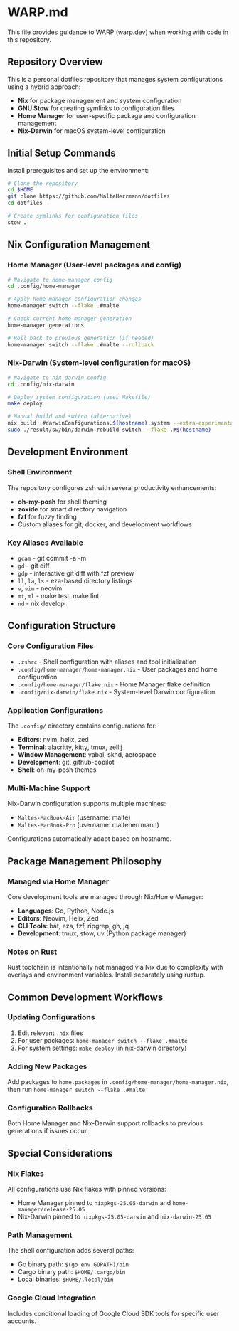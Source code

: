 # WARP.md

This file provides guidance to WARP (warp.dev) when working with code in this repository.

## Repository Overview

This is a personal dotfiles repository that manages system configurations using a hybrid approach:
- **Nix** for package management and system configuration
- **GNU Stow** for creating symlinks to configuration files
- **Home Manager** for user-specific package and configuration management
- **Nix-Darwin** for macOS system-level configuration

## Initial Setup Commands

Install prerequisites and set up the environment:

```bash
# Clone the repository
cd $HOME
git clone https://github.com/MalteHerrmann/dotfiles
cd dotfiles

# Create symlinks for configuration files
stow .
```

## Nix Configuration Management

### Home Manager (User-level packages and config)

```bash
# Navigate to home-manager config
cd .config/home-manager

# Apply home-manager configuration changes
home-manager switch --flake .#malte

# Check current home-manager generation
home-manager generations

# Roll back to previous generation (if needed)
home-manager switch --flake .#malte --rollback
```

### Nix-Darwin (System-level configuration for macOS)

```bash
# Navigate to nix-darwin config
cd .config/nix-darwin

# Deploy system configuration (uses Makefile)
make deploy

# Manual build and switch (alternative)
nix build .#darwinConfigurations.$(hostname).system --extra-experimental-features 'nix-command flakes'
sudo ./result/sw/bin/darwin-rebuild switch --flake .#$(hostname)
```

## Development Environment

### Shell Environment
The repository configures zsh with several productivity enhancements:
- **oh-my-posh** for shell theming
- **zoxide** for smart directory navigation
- **fzf** for fuzzy finding
- Custom aliases for git, docker, and development workflows

### Key Aliases Available
- `gcam` - git commit -a -m
- `gd` - git diff  
- `gdp` - interactive git diff with fzf preview
- `ll`, `la`, `ls` - eza-based directory listings
- `v`, `vim` - neovim
- `mt`, `ml` - make test, make lint
- `nd` - nix develop

## Configuration Structure

### Core Configuration Files
- `.zshrc` - Shell configuration with aliases and tool initialization
- `.config/home-manager/home-manager.nix` - User packages and home configuration
- `.config/home-manager/flake.nix` - Home Manager flake definition
- `.config/nix-darwin/flake.nix` - System-level Darwin configuration

### Application Configurations
The `.config/` directory contains configurations for:
- **Editors**: nvim, helix, zed
- **Terminal**: alacritty, kitty, tmux, zellij
- **Window Management**: yabai, skhd, aerospace
- **Development**: git, github-copilot
- **Shell**: oh-my-posh themes

### Multi-Machine Support
Nix-Darwin configuration supports multiple machines:
- `Maltes-MacBook-Air` (username: malte)
- `Maltes-MacBook-Pro` (username: malteherrmann)

Configurations automatically adapt based on hostname.

## Package Management Philosophy

### Managed via Home Manager
Core development tools are managed through Nix/Home Manager:
- **Languages**: Go, Python, Node.js
- **Editors**: Neovim, Helix, Zed
- **CLI Tools**: bat, eza, fzf, ripgrep, gh, jq
- **Development**: tmux, stow, uv (Python package manager)

### Notes on Rust
Rust toolchain is intentionally not managed via Nix due to complexity with overlays and environment variables. Install separately using rustup.

## Common Development Workflows

### Updating Configurations
1. Edit relevant `.nix` files
2. For user packages: `home-manager switch --flake .#malte`
3. For system settings: `make deploy` (in nix-darwin directory)

### Adding New Packages
Add packages to `home.packages` in `.config/home-manager/home-manager.nix`, then run `home-manager switch --flake .#malte`

### Configuration Rollbacks
Both Home Manager and Nix-Darwin support rollbacks to previous generations if issues occur.

## Special Considerations

### Nix Flakes
All configurations use Nix flakes with pinned versions:
- Home Manager pinned to `nixpkgs-25.05-darwin` and `home-manager/release-25.05`
- Nix-Darwin pinned to `nixpkgs-25.05-darwin` and `nix-darwin-25.05`

### Path Management
The shell configuration adds several paths:
- Go binary path: `$(go env GOPATH)/bin`  
- Cargo binary path: `$HOME/.cargo/bin`
- Local binaries: `$HOME/.local/bin`

### Google Cloud Integration
Includes conditional loading of Google Cloud SDK tools for specific user accounts.